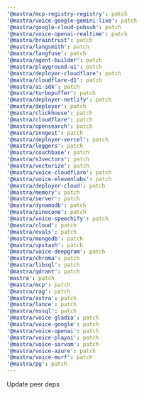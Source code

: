 ```yaml
---
'@mastra/mcp-registry-registry': patch
'@mastra/voice-google-gemini-live': patch
'@mastra/google-cloud-pubsub': patch
'@mastra/voice-openai-realtime': patch
'@mastra/braintrust': patch
'@mastra/langsmith': patch
'@mastra/langfuse': patch
'@mastra/agent-builder': patch
'@mastra/playground-ui': patch
'@mastra/deployer-cloudflare': patch
'@mastra/cloudflare-d1': patch
'@mastra/ai-sdk': patch
'@mastra/turbopuffer': patch
'@mastra/deployer-netlify': patch
'@mastra/deployer': patch
'@mastra/clickhouse': patch
'@mastra/cloudflare': patch
'@mastra/opensearch': patch
'@mastra/inngest': patch
'@mastra/deployer-vercel': patch
'@mastra/loggers': patch
'@mastra/couchbase': patch
'@mastra/s3vectors': patch
'@mastra/vectorize': patch
'@mastra/voice-cloudflare': patch
'@mastra/voice-elevenlabs': patch
'@mastra/deployer-cloud': patch
'@mastra/memory': patch
'@mastra/server': patch
'@mastra/dynamodb': patch
'@mastra/pinecone': patch
'@mastra/voice-speechify': patch
'@mastra/cloud': patch
'@mastra/evals': patch
'@mastra/mongodb': patch
'@mastra/upstash': patch
'@mastra/voice-deepgram': patch
'@mastra/chroma': patch
'@mastra/libsql': patch
'@mastra/qdrant': patch
'mastra': patch
'@mastra/mcp': patch
'@mastra/rag': patch
'@mastra/astra': patch
'@mastra/lance': patch
'@mastra/mssql': patch
'@mastra/voice-gladia': patch
'@mastra/voice-google': patch
'@mastra/voice-openai': patch
'@mastra/voice-playai': patch
'@mastra/voice-sarvam': patch
'@mastra/voice-azure': patch
'@mastra/voice-murf': patch
'@mastra/pg': patch
---
```


Update peer deps
